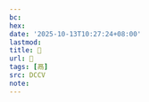 ```yaml
---
bc:
hex:
date: '2025-10-13T10:27:24+08:00'
lastmod:
title: 􂛲
url: 􂛲
tags: [鬲]
src: DCCV
note:
---
```

